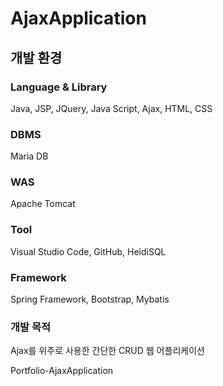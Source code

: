 # AjaxApplication

## 개발 환경
### Language & Library
Java, JSP, JQuery, Java Script, Ajax, HTML, CSS
### DBMS
Maria DB
### WAS
Apache Tomcat
### Tool
Visual Studio Code, GitHub, HeidiSQL
### Framework
Spring Framework, Bootstrap, Mybatis

### 개발 목적
Ajax를 위주로 사용한 간단한 CRUD 웹 어플리케이션

Portfolio-AjaxApplication
